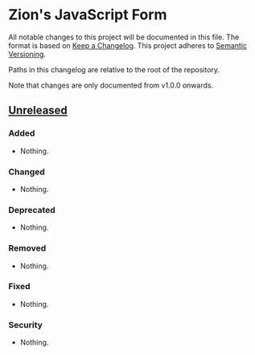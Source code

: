 # Zion's JavaScript Form

All notable changes to this project will be documented in this file.
The format is based on [Keep a Changelog](https://keepachangelog.com/).
This project adheres to [Semantic Versioning](https://semver.org/).

Paths in this changelog are relative to the root of the repository.

Note that changes are only documented from v1.0.0 onwards.

## [Unreleased]

### Added
- Nothing.

### Changed
- Nothing.

### Deprecated
- Nothing.

### Removed
- Nothing.

### Fixed
- Nothing.

### Security
- Nothing.

[Unreleased]: https://github.com/zionsg/zn-js-form/compare/v0.1.0...HEAD
[v0.1.0]: https://github.com/zionsg/zn-js-form/tree/v0.1.0
